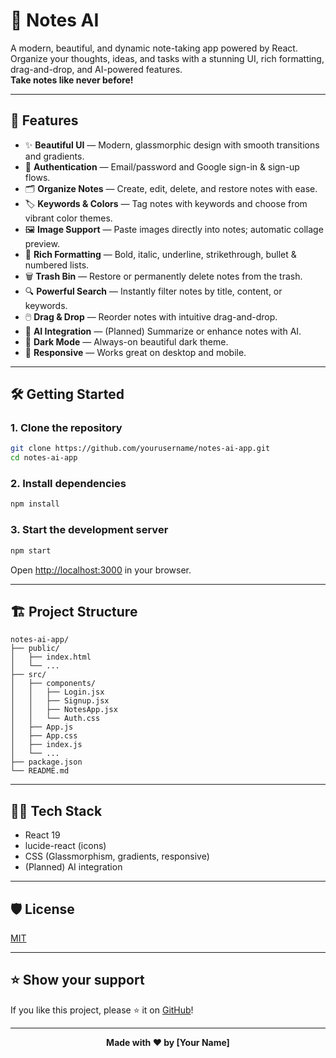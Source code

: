 # 📝 Notes AI

A modern, beautiful, and dynamic note-taking app powered by React. Organize your thoughts, ideas, and tasks with a stunning UI, rich formatting, drag-and-drop, and AI-powered features.  
**Take notes like never before!**

---

## 🚀 Features

- ✨ **Beautiful UI** — Modern, glassmorphic design with smooth transitions and gradients.
- 🔐 **Authentication** — Email/password and Google sign-in & sign-up flows.
- 🗂️ **Organize Notes** — Create, edit, delete, and restore notes with ease.
- 🏷️ **Keywords & Colors** — Tag notes with keywords and choose from vibrant color themes.
- 🖼️ **Image Support** — Paste images directly into notes; automatic collage preview.
- 📝 **Rich Formatting** — Bold, italic, underline, strikethrough, bullet & numbered lists.
- 🗑️ **Trash Bin** — Restore or permanently delete notes from the trash.
- 🔍 **Powerful Search** — Instantly filter notes by title, content, or keywords.
- 🖱️ **Drag & Drop** — Reorder notes with intuitive drag-and-drop.
- 🤖 **AI Integration** — (Planned) Summarize or enhance notes with AI.
- 🌙 **Dark Mode** — Always-on beautiful dark theme.
- 📱 **Responsive** — Works great on desktop and mobile.

---

## 🛠️ Getting Started

### 1. **Clone the repository**

```sh
git clone https://github.com/yourusername/notes-ai-app.git
cd notes-ai-app
```

### 2. **Install dependencies**

```sh
npm install
```

### 3. **Start the development server**

```sh
npm start
```

Open [http://localhost:3000](http://localhost:3000) in your browser.

---

## 🏗️ Project Structure

```
notes-ai-app/
├── public/
│   ├── index.html
│   └── ...
├── src/
│   ├── components/
│   │   ├── Login.jsx
│   │   ├── Signup.jsx
│   │   ├── NotesApp.jsx
│   │   └── Auth.css
│   ├── App.js
│   ├── App.css
│   ├── index.js
│   └── ...
├── package.json
└── README.md
```

---

## 🧑‍💻 Tech Stack

- React 19
- lucide-react (icons)
- CSS (Glassmorphism, gradients, responsive)
- (Planned) AI integration

---

## 🛡️ License

[MIT](LICENSE)

---

## ⭐️ Show your support

If you like this project, please ⭐️ it on [GitHub](https://github.com/yourusername/notes-ai-app)!

---

<p align="center">
  <b>Made with ❤️ by [Your Name]</b>
</p>
